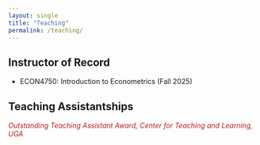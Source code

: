 ```yaml
---
layout: single
title: "Teaching"
permalink: /teaching/
---
```

## Instructor of Record
* ECON4750: Introduction to Econometrics (Fall 2025)

## Teaching Assistantships
<span style="color:firebrick;">_Outstanding Teaching Assistant Award, Center for Teaching and Learning, UGA_</span>
